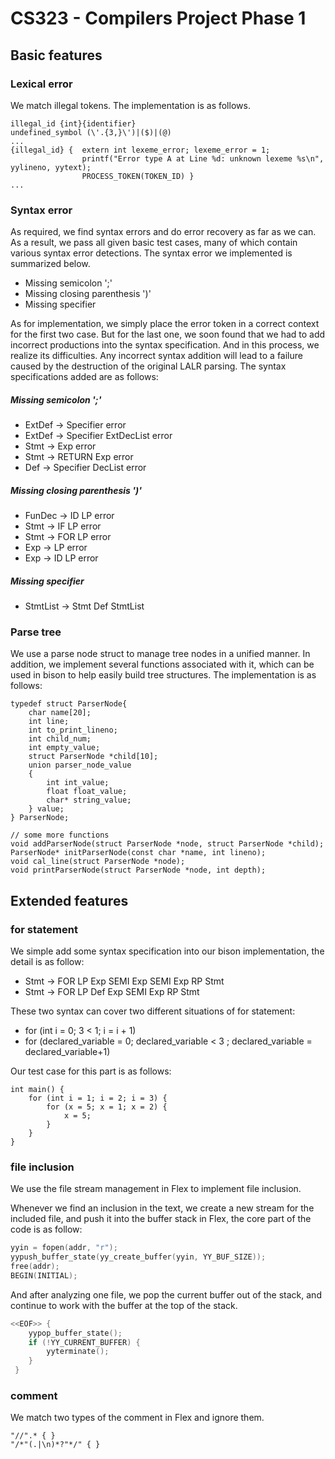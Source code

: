# CS323 - Compilers Project Phase 1

## Basic features

### Lexical error

We match illegal tokens. The implementation is as follows.

```
illegal_id {int}{identifier}
undefined_symbol (\'.{3,}\')|($)|(@)
...
{illegal_id} { 	extern int lexeme_error; lexeme_error = 1; 
				printf("Error type A at Line %d: unknown lexeme %s\n", yylineno, yytext); 	 	   
				PROCESS_TOKEN(TOKEN_ID) }
...
```

### Syntax error

As required, we find syntax errors and do error recovery as far as we can. As a result, we pass all given basic test cases, many of which contain various syntax error detections. The syntax error we implemented is summarized below.

+ Missing semicolon ';'
+ Missing closing parenthesis ')'
+ Missing specifier

As for implementation, we simply place the error token in a correct context for the first two case. But for the last one, we soon found that we had to add incorrect productions into the syntax specification. And in this process, we realize its difficulties. Any incorrect syntax addition will lead to a failure caused by the destruction of the original LALR parsing. The syntax specifications added are as follows:

##### Missing semicolon ';'

+ ExtDef -> Specifier error
+ ExtDef -> Specifier ExtDecList error
+ Stmt -> Exp error
+ Stmt -> RETURN Exp error
+ Def -> Specifier DecList error

##### Missing closing parenthesis ')'

+ FunDec -> ID LP error
+ Stmt -> IF LP error
+ Stmt -> FOR LP error
+ Exp -> LP error
+ Exp -> ID LP error

##### Missing specifier

+ StmtList -> Stmt Def StmtList

### Parse tree

We use a parse node struct to manage tree nodes in a unified manner. In addition, we implement several functions associated with it, which can be used in bison to help easily build tree structures. The implementation is as follows:

```
typedef struct ParserNode{
    char name[20];
    int line;
    int to_print_lineno;
    int child_num;
    int empty_value;
    struct ParserNode *child[10];
    union parser_node_value
    {
        int int_value;
        float float_value;
        char* string_value;
    } value;
} ParserNode;

// some more functions
void addParserNode(struct ParserNode *node, struct ParserNode *child);
ParserNode* initParserNode(const char *name, int lineno);
void cal_line(struct ParserNode *node);
void printParserNode(struct ParserNode *node, int depth);
```



## Extended features

### for statement

We simple add some syntax specification into our bison implementation, the detail is as follow:

+ Stmt -> FOR LP Exp SEMI Exp SEMI Exp RP Stmt
+ Stmt -> FOR LP Def Exp SEMI Exp RP Stmt

These two syntax can cover two different situations of for statement:

+ for (int i = 0; 3 < 1; i = i + 1)
+ for (declared_variable = 0; declared_variable < 3 ; declared_variable = declared_variable+1)

Our test case for this part is as follows:

```
int main() {
    for (int i = 1; i = 2; i = 3) {
        for (x = 5; x = 1; x = 2) {
            x = 5;
        }
    }
}
```

### file inclusion

We use the file stream management in Flex to implement file inclusion.

Whenever we find an inclusion in the text, we create a new stream for the included file, and push it into the buffer stack in Flex, the core part of the code is as follow:
```c
yyin = fopen(addr, "r");
yypush_buffer_state(yy_create_buffer(yyin, YY_BUF_SIZE));
free(addr);
BEGIN(INITIAL);
```

And after analyzing one file, we pop the current buffer out of the stack, and continue to work with the buffer at the top of the stack.

```c
<<EOF>> { 
    yypop_buffer_state();
    if (!YY_CURRENT_BUFFER) {
        yyterminate();
    }
 }
```

### comment

We match two types of the comment in Flex and ignore them.

```
"//".* { }
"/*"(.|\n)*?"*/" { }
```

